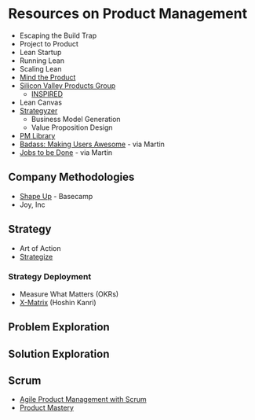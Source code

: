# Resources on Product Management

- Escaping the Build Trap
- Project to Product
- Lean Startup
- Running Lean
- Scaling Lean
- [Mind the Product](https://www.mindtheproduct.com/)
- [Silicon Valley Products Group](https://svpg.com/)
  - [INSPIRED](https://www.amazon.co.uk/Inspired-Companies-Technology-Powered-Products-Services/dp/1119387507)
- Lean Canvas
- [Strategyzer](https://www.strategyzer.com/books)
  - Business Model Generation
  - Value Proposition Design
- [PM Library](https://thepmlibrary.com/books/)
- [Badass: Making Users Awesome](https://www.amazon.co.uk/Badass-Making-Awesome-Kathy-Sierra/dp/1491919019/) - via Martin
- [Jobs to be Done](https://www.amazon.co.uk/Jobs-Be-Done-Customer-Centered-Innovation/dp/0814438032/) - via Martin

## Company Methodologies

- [Shape Up](https://basecamp.com/shapeup) - Basecamp
- Joy, Inc

## Strategy

- Art of Action
- [Strategize](https://www.amazon.co.uk/Strategize-Product-Strategy-Roadmap-Practices/dp/0993499201/)

### Strategy Deployment

- Measure What Matters (OKRs)
- [X-Matrix](https://availagility.co.uk/2017/09/04/what-is-an-x-matrix/) (Hoshin Kanri)

## Problem Exploration

## Solution Exploration

## Scrum

- [Agile Product Management with Scrum](https://www.amazon.co.uk/dp/0321605780/)
- [Product Mastery](https://www.amazon.co.uk/Product-Mastery-Good-Great-Ownership/dp/1540562549/)
